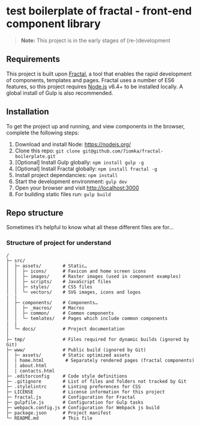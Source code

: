 # test boilerplate of fractal - front-end component library

> **Note:** This project is in the early stages of (re-)development

## Requirements
This project is built upon [Fractal](https://github.com/frctl/fractal), a tool that enables the rapid development of components, templates and pages. Fractal uses a number of ES6 features, so this project requires [Node.js](https://nodejs.org/) v6.4+ to be installed locally. A global install of Gulp is also recommended.

## Installation
To get the project up and running, and view components in the browser, complete the following steps:

1. Download and install Node: <https://nodejs.org/>
2. Clone this repo: `git clone git@github.com/7iomka/fractal-boilerplate.git`
3. [Optional] Install Gulp globally: `npm install gulp -g`
4. [Optional] Install Fractal globally: `npm install fractal -g`
5. Install project dependancies: `npm install`
6. Start the development environment: `gulp dev`
7. Open your browser and visit <http://localhost:3000>
8. For building static files run: `gulp build`


## Repo structure
Sometimes it’s helpful to know what all these different files are for…

### Structure of project for understand
```
/
├─ src/
│  ├─ assets/        # Static…
│  │  ├─ icons/      # Favicon and home screen icons
│  │  ├─ images/     # Raster images (used in component examples)
│  │  ├─ scripts/    # JavaScript files
│  │  ├─ styles/     # CSS files
│  │  └─ vectors/    # SVG images, icons and logos
|  |
│  ├─ components/    # Components…
│  │  ├─ _macros/    # Macros
│  │  ├─ common/     # Common components
│  │  └─ temlates/   # Pages which include common components          
|  |
│  └─ docs/          # Project documentation
│
├─ tmp/              # Files required for dynamic builds (ignored by Git)
├─ www/              # Public build (ignored by Git)
│  ├─ assets/        # Static optimized assets
│  | home.html        # Separately rendered pages (fractal components)
│  | about.html     
│  | contacts.html     
├─ .editorconfig     # Code style definitions
├─ .gitignore        # List of files and folders not tracked by Git
├─ .stylelintrc      # Linting preferences for CSS
├─ LICENSE           # License information for this project
├─ fractal.js        # Configuration for Fractal
├─ gulpfile.js       # Configuration for Gulp tasks
├─ webpack.config.js # Configuration for Webpack js build
├─ package.json      # Project manifest
└─ README.md         # This file
```
